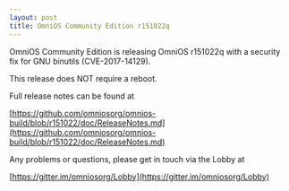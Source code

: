 ```yaml
---
layout: post
title: OmniOS Community Edition r151022q
---
```


OmniOS Community Edition is releasing OmniOS r151022q with a security fix
for GNU binutils (CVE-2017-14129).

This release does NOT require a reboot. 

Full release notes can be found at 

[https://github.com/omniosorg/omnios-build/blob/r151022/doc/ReleaseNotes.md](https://github.com/omniosorg/omnios-build/blob/r151022/doc/ReleaseNotes.md)

Any problems or questions, please get in touch via the Lobby at

[https://gitter.im/omniosorg/Lobby](https://gitter.im/omniosorg/Lobby)

